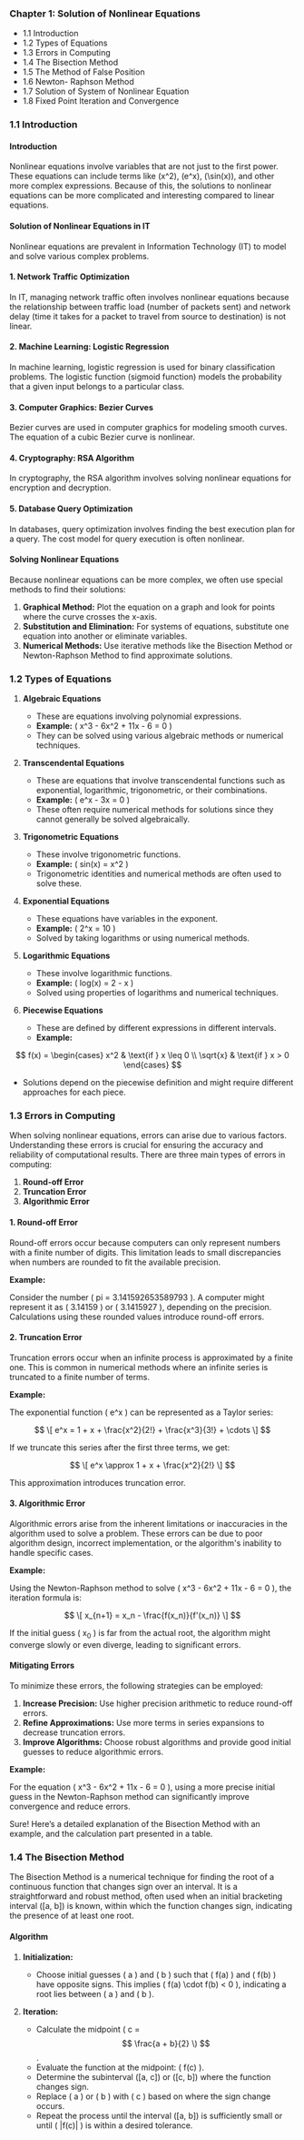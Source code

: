 ### Chapter 1: Solution of Nonlinear Equations
- 1.1 Introduction
- 1.2 Types of Equations
- 1.3 Errors in Computing
- 1.4 The Bisection Method
- 1.5 The Method of False Position
- 1.6 Newton- Raphson Method
- 1.7 Solution of System of Nonlinear Equation
- 1.8 Fixed Point Iteration and Convergence


### 1.1 Introduction

#### Introduction

Nonlinear equations involve variables that are not just to the first power. These equations can include terms like \(x^2\), \(e^x\), \(\sin(x)\), and other more complex expressions. Because of this, the solutions to nonlinear equations can be more complicated and interesting compared to linear equations.


#### Solution of Nonlinear Equations in IT

Nonlinear equations are prevalent in Information Technology (IT) to model and solve various complex problems.

#### 1. Network Traffic Optimization

In IT, managing network traffic often involves nonlinear equations because the relationship between traffic load (number of packets sent) and network delay (time it takes for a packet to travel from source to destination) is not linear.

#### 2. Machine Learning: Logistic Regression

In machine learning, logistic regression is used for binary classification problems. The logistic function (sigmoid function) models the probability that a given input belongs to a particular class.

#### 3. Computer Graphics: Bezier Curves

Bezier curves are used in computer graphics for modeling smooth curves. The equation of a cubic Bezier curve is nonlinear.

#### 4. Cryptography: RSA Algorithm

In cryptography, the RSA algorithm involves solving nonlinear equations for encryption and decryption.

#### 5. Database Query Optimization

In databases, query optimization involves finding the best execution plan for a query. The cost model for query execution is often nonlinear.

#### Solving Nonlinear Equations

Because nonlinear equations can be more complex, we often use special methods to find their solutions:

1. **Graphical Method:** Plot the equation on a graph and look for points where the curve crosses the x-axis.
2. **Substitution and Elimination:** For systems of equations, substitute one equation into another or eliminate variables.
3. **Numerical Methods:** Use iterative methods like the Bisection Method or Newton-Raphson Method to find approximate solutions.



### 1.2 Types of Equations

1. **Algebraic Equations**
   - These are equations involving polynomial expressions.
   - **Example:**  \( x^3 - 6x^2 + 11x - 6 = 0 \)
   - They can be solved using various algebraic methods or numerical techniques.

2. **Transcendental Equations**
   - These are equations that involve transcendental functions such as exponential, logarithmic, trigonometric, or their combinations.
   - **Example:** \( e^x - 3x = 0 \)
   - These often require numerical methods for solutions since they cannot generally be solved algebraically.

3. **Trigonometric Equations**
   - These involve trigonometric functions.
   - **Example:** \( sin(x) = x^2 \)
   - Trigonometric identities and numerical methods are often used to solve these.

4. **Exponential Equations**
   - These equations have variables in the exponent.
   - **Example:** \( 2^x = 10 \)
   - Solved by taking logarithms or using numerical methods.

5. **Logarithmic Equations**
   - These involve logarithmic functions.
   - **Example:** \( log(x) = 2 - x \)
   - Solved using properties of logarithms and numerical techniques.

6. **Piecewise Equations**
   - These are defined by different expressions in different intervals.
   - **Example:** 

$$
f(x) = 
\begin{cases} 
x^2 & \text{if } x \leq 0 \\
\sqrt{x} & \text{if } x > 0 
\end{cases}
$$

   - Solutions depend on the piecewise definition and might require different approaches for each piece.



### 1.3 Errors in Computing

When solving nonlinear equations, errors can arise due to various factors. Understanding these errors is crucial for ensuring the accuracy and reliability of computational results. There are three main types of errors in computing:

1. **Round-off Error**
2. **Truncation Error**
3. **Algorithmic Error**

#### 1. Round-off Error

Round-off errors occur because computers can only represent numbers with a finite number of digits. This limitation leads to small discrepancies when numbers are rounded to fit the available precision.

**Example:**

Consider the number \( pi = 3.141592653589793 \). A computer might represent it as \( 3.14159 \) or \( 3.1415927 \), depending on the precision. Calculations using these rounded values introduce round-off errors.

#### 2. Truncation Error

Truncation errors occur when an infinite process is approximated by a finite one. This is common in numerical methods where an infinite series is truncated to a finite number of terms.

**Example:**

The exponential function \( e^x \) can be represented as a Taylor series:

$$ \[ e^x = 1 + x + \frac{x^2}{2!} + \frac{x^3}{3!} + \cdots \] $$

If we truncate this series after the first three terms, we get:

$$ \[ e^x \approx 1 + x + \frac{x^2}{2!} \] $$

This approximation introduces truncation error.

#### 3. Algorithmic Error

Algorithmic errors arise from the inherent limitations or inaccuracies in the algorithm used to solve a problem. These errors can be due to poor algorithm design, incorrect implementation, or the algorithm's inability to handle specific cases.

**Example:**

Using the Newton-Raphson method to solve \( x^3 - 6x^2 + 11x - 6 = 0 \), the iteration formula is:

$$ \[ x_{n+1} = x_n - \frac{f(x_n)}{f'(x_n)} \] $$

If the initial guess  \( x<sub>0</sub> \)  is far from the actual root, the algorithm might converge slowly or even diverge, leading to significant errors.

#### Mitigating Errors

To minimize these errors, the following strategies can be employed:

1. **Increase Precision:** Use higher precision arithmetic to reduce round-off errors.
2. **Refine Approximations:** Use more terms in series expansions to decrease truncation errors.
3. **Improve Algorithms:** Choose robust algorithms and provide good initial guesses to reduce algorithmic errors.

**Example:**

For the equation \( x^3 - 6x^2 + 11x - 6 = 0 \), using a more precise initial guess in the Newton-Raphson method can significantly improve convergence and reduce errors.

Sure! Here’s a detailed explanation of the Bisection Method with an example, and the calculation part presented in a table.

### 1.4 The Bisection Method

The Bisection Method is a numerical technique for finding the root of a continuous function that changes sign over an interval. It is a straightforward and robust method, often used when an initial bracketing interval \([a, b]\) is known, within which the function changes sign, indicating the presence of at least one root.

#### Algorithm

1. **Initialization:**
   - Choose initial guesses \( a \) and \( b \) such that \( f(a) \) and \( f(b) \) have opposite signs. This implies \( f(a) \cdot f(b) < 0 \), indicating a root lies between \( a \) and \( b \).

2. **Iteration:**
   - Calculate the midpoint  \( c = $$ \frac{a + b}{2} \) $$ . 
   - Evaluate the function at the midpoint: \( f(c) \).
   - Determine the subinterval \([a, c]\) or \([c, b]\) where the function changes sign.
   - Replace \( a \) or \( b \) with \( c \) based on where the sign change occurs.
   - Repeat the process until the interval \([a, b]\) is sufficiently small or until \( |f(c)| \) is within a desired tolerance.

